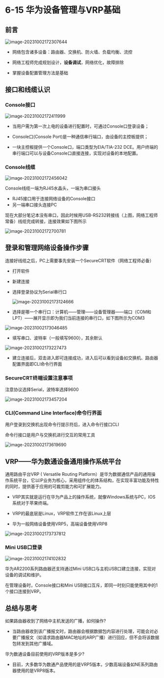 # 6-15 华为设备管理与VRP基础

## 前言

![image-20231002172307644](https://img.yatjay.top/md/image-20231002172307644.png)

- 网络包含诸多设备：路由器、交换机、防火墙、负载均衡、流控

- 网络工程师完成规划设计，**设备调试**，网络优化，故障排除

- 掌握设备配置管理方法是基础

## 接口和线缆认识

### Console接口

![image-20231002172411999](https://img.yatjay.top/md/image-20231002172411999.png)

- 当用户需为第一次上电的设备进行配置时，可通过Console口登录设备；

- Console口(Console Port)是一种通信串行端口，由设备的主控板提供；

- 一块主控板提供一个Console口，端口类型为EIA/TIA-232 DCE。用户终端的串行端口可以与设备Console口直接连接，实现对设备的本地配置。

### Console线缆

![image-20231002172456042](https://img.yatjay.top/md/image-20231002172456042.png)

Console线缆一端为RJ45水晶头，一端为串口接头

- RJ45接口用于连接网络设备的Console接口
- 另一端串口接头连接PC

现在大部分笔记本没有串口，因此时候用USB-RS232转接线（上图，网络工程师常备）线缆完成转接，连接效果如下图所示

![image-20231002172700781](https://img.yatjay.top/md/image-20231002172700781.png)

## 登录和管理网络设备操作步骤

连接好线缆之后，PC上需要事先安装一个SecureCRT软件（网络工程师必备）

- 打开软件

- 新建连接

- 选择登录协议为Serial串行口

  ![image-20231002173124666](https://img.yatjay.top/md/image-20231002173124666.png)

- 选择是哪一个串行口：计算机——管理——设备管理器——端口（COM和LPT）——展开显示即为我们当前连接的串行口，如下图所示为COM3

![image-20231002173046485](https://img.yatjay.top/md/image-20231002173046485.png)

- 填写串口、波特率（一般填写9600），其余默认

![image-20231002173227473](https://img.yatjay.top/md/image-20231002173227473.png)

- 建立连接后，双击进入即可连接成功，进入后可以看到设备如交换机、路由器配置界面即CLI命令行界面

### SecureCRT终端设置注意事项

注意协议选择Serial，波特率选择9600

![image-20231002173457204](https://img.yatjay.top/md/image-20231002173457204.png)

### CLI(Command Line Interface)命令行界面

用户登录到交换机出现命令行提示符后，进入命令行接口CLI

命令行接口是用户与交换机进行交互的常用工具

![image-20231002173619690](https://img.yatjay.top/md/image-20231002173619690.png)

## VRP——华为数通设备通用操作系统平台

通用路由平台VRP ( Versatile Routing Platform）是华为数据通信产品的通用操作系统平台，它以IP业务为核心，采用组件化的体系结构，在实现丰富功能及特性的同时，提供基于应用的可裁剪能力和可扩展能力。

- VRP其实就是运行在华为产品上的操作系统，就像Windows系统与PC，IOS系统对于苹果终端。

- VRP的最底层是Linux，VRP软件工作在该Linux上层

- 华为一般网络设备使用VRP5，高端设备使用VRP8

![image-20231002173737812](https://img.yatjay.top/md/image-20231002173737812.png)

### Mini USB口登录

![image-20231002174102832](https://img.yatjay.top/md/image-20231002174102832.png)

华为AR2200系列路由器还支持通过Mini USB口与主机USB口建立连接，实现对设备的调试和维护。

在管理设备时，Console接口和Mini USB接口互斥，即同一时刻只能使用其中的1个接口连接到VRP。

## 总结与思考

如果路由器收到了网络中主机发送的广播，如何操作?

- 当路由器收到该广播报文时，路由器会根据数据包内容进行处理，可能会对必要广播报文（如请求路由器MAC地址的ARP广播）进行回应，但不会将该数据包转发到其他广播域。

华为数通设备目前使用的VRP版本是多少?

- 目前，大多数华为数通产品使用的是VRP5版本，少数高端设备如NE系列路由器使用的是VRP8版本。